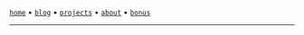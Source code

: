 <!DOCTYPE html>
<html>
    <head>
        <!-- Common -->
        <meta charSet="utf-8" /> <link href="/favicon.ico" rel="icon" /> <link rel="canonical" href="https://sanixdk.xyz" /> <meta content="initial-scale=1.0,width=device-width" name="viewport" /> <meta content="#131516" name="theme-color" /> <meta http-equiv="content-language" content="en-us,fr">
        <!-- For snippet code preview (css) -->
        <link rel="stylesheet" href="/style.css"/> <link href="https://cdnjs.cloudflare.com/ajax/libs/prism/1.25.0/themes/prism.min.css" rel="stylesheet"/> <link href="https://cdnjs.cloudflare.com/ajax/libs/prism-themes/1.9.0/prism-atom-dark.css" rel="stylesheet"/> <title>sanix | ***title***</title> <meta name="description" content="***description***">
        <!-- Facebook Meta Tags -->
        <meta property="og:url" content="https://sanixdk.xyz/***link***"> <meta property="og:type" content="website"> <meta property="og:title" content="***title***"> <meta property="og:description" content="***description***"> <meta property="og:image" content="***image***">
        <!-- Twitter Meta Tags -->
        <meta name="twitter:card" content="***image***"> <meta property="twitter:url" content="https://sanixdk.xyz/***link***"> <meta property="twitter:domain" content="sanixdk.xyz"> <meta name="twitter:title" content="***title***"> <meta name="twitter:description" content="***description***"> <meta name="twitter:image" content="***image***">
    </head>
</head>
<body>

<div class="container">

[`home`](/) •  [`blog`](/blogs/) • [`projects`](/projects/) • [`about`](/about) • [`bonus`](/bonus)

<!--
bonus will contain
    - feed xml (like https://bernsteinbear.com/feed.xml)
    - dev stack (my laptop specs and my common stack)
    - about me in general (hobbies and everything).

    setup a feed client like nom : https://github.com/guyfedwards/nom
-->

----


